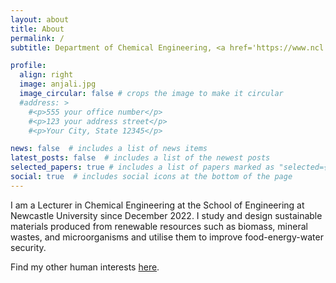 ```yaml
---
layout: about
title: About
permalink: /
subtitle: Department of Chemical Engineering, <a href='https://www.ncl.ac.uk/engineering/staff/profile/anjalijayakumar.html'>Newcastle University</a>

profile:
  align: right
  image: anjali.jpg
  image_circular: false # crops the image to make it circular
  #address: >
    #<p>555 your office number</p>
    #<p>123 your address street</p>
    #<p>Your City, State 12345</p>

news: false  # includes a list of news items
latest_posts: false  # includes a list of the newest posts
selected_papers: true # includes a list of papers marked as "selected={true}"
social: true  # includes social icons at the bottom of the page
---
```

I am a Lecturer in Chemical Engineering at the School of Engineering at Newcastle University since December 2022. I study and design sustainable materials produced from renewable resources such as biomass, mineral wastes, and microorganisms and utilise them to improve food-energy-water security.

Find my other human interests [here](blog/2023/other-human-interests).

